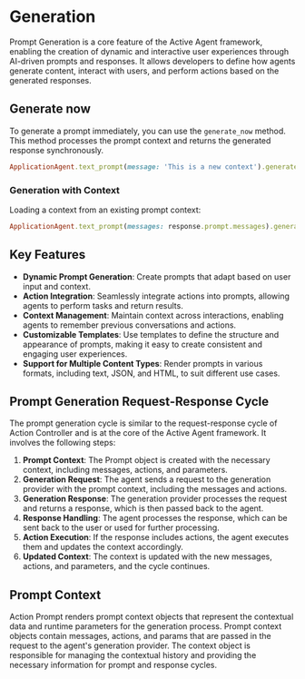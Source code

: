 # Generation
Prompt Generation is a core feature of the Active Agent framework, enabling the creation of dynamic and interactive user experiences through AI-driven prompts and responses. It allows developers to define how agents generate content, interact with users, and perform actions based on the generated responses.


## Generate now
To generate a prompt immediately, you can use the `generate_now` method. This method processes the prompt context and returns the generated response synchronously.

```ruby
ApplicationAgent.text_prompt(message: 'This is a new context').generate_now
```

### Generation with Context
Loading a context from an existing prompt context:
```ruby
ApplicationAgent.text_prompt(messages: response.prompt.messages).generate_now
```

## Key Features
- **Dynamic Prompt Generation**: Create prompts that adapt based on user input and context.
- **Action Integration**: Seamlessly integrate actions into prompts, allowing agents to perform tasks and return results.
- **Context Management**: Maintain context across interactions, enabling agents to remember previous conversations and actions.
- **Customizable Templates**: Use templates to define the structure and appearance of prompts, making it easy to create consistent and engaging user experiences.
- **Support for Multiple Content Types**: Render prompts in various formats, including text, JSON, and HTML, to suit different use cases.
## Prompt Generation Request-Response Cycle
The prompt generation cycle is similar to the request-response cycle of Action Controller and is at the core of the Active Agent framework. It involves the following steps:
1. **Prompt Context**: The Prompt object is created with the necessary context, including messages, actions, and parameters.
2. **Generation Request**: The agent sends a request to the generation provider with the prompt context, including the messages and actions.
3. **Generation Response**: The generation provider processes the request and returns a response, which is then passed back to the agent.
4. **Response Handling**: The agent processes the response, which can be sent back to the user or used for further processing.
5. **Action Execution**: If the response includes actions, the agent executes them and updates the context accordingly.
6. **Updated Context**: The context is updated with the new messages, actions, and parameters, and the cycle continues.
## Prompt Context
Action Prompt renders prompt context objects that represent the contextual data and runtime parameters for the generation process. Prompt context objects contain messages, actions, and params that are passed in the request to the agent's generation provider. The context object is responsible for managing the contextual history and providing the necessary information for prompt and response cycles.
